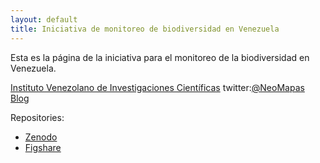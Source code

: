 ```yaml
---
layout: default
title: Iniciativa de monitoreo de biodiversidad en Venezuela
---
```


Esta es la página de la iniciativa para el monitoreo de la biodiversidad en Venezuela.

[Instituto Venezolano de Investigaciones Científicas](http://www.ivic.gob.ve)
twitter:[@NeoMapas](http://twitter.com/NeoMapas)
[Blog](https://sites.google.com/site/neomapas/)

Repositories:
- [Zenodo](https://zenodo.org/communities/neomapas/?page=1&size=20)
- [Figshare](https://figshare.com/search?q=:keyword:%20%22NeoMapas%22)

